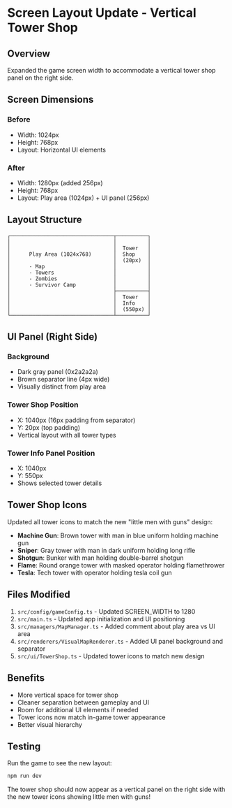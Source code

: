 # Screen Layout Update - Vertical Tower Shop

## Overview
Expanded the game screen width to accommodate a vertical tower shop panel on the right side.

## Screen Dimensions

### Before
- Width: 1024px
- Height: 768px
- Layout: Horizontal UI elements

### After
- Width: 1280px (added 256px)
- Height: 768px
- Layout: Play area (1024px) + UI panel (256px)

## Layout Structure

```
┌─────────────────────────────────┬──────────┐
│                                 │          │
│                                 │  Tower   │
│      Play Area (1024x768)       │  Shop    │
│                                 │  (20px)  │
│      - Map                      │          │
│      - Towers                   │          │
│      - Zombies                  │          │
│      - Survivor Camp            │          │
│                                 ├──────────┤
│                                 │  Tower   │
│                                 │  Info    │
│                                 │  (550px) │
└─────────────────────────────────┴──────────┘
```

## UI Panel (Right Side)

### Background
- Dark gray panel (0x2a2a2a)
- Brown separator line (4px wide)
- Visually distinct from play area

### Tower Shop Position
- X: 1040px (16px padding from separator)
- Y: 20px (top padding)
- Vertical layout with all tower types

### Tower Info Panel Position
- X: 1040px
- Y: 550px
- Shows selected tower details

## Tower Shop Icons

Updated all tower icons to match the new "little men with guns" design:

- **Machine Gun**: Brown tower with man in blue uniform holding machine gun
- **Sniper**: Gray tower with man in dark uniform holding long rifle
- **Shotgun**: Bunker with man holding double-barrel shotgun
- **Flame**: Round orange tower with masked operator holding flamethrower
- **Tesla**: Tech tower with operator holding tesla coil gun

## Files Modified

1. `src/config/gameConfig.ts` - Updated SCREEN_WIDTH to 1280
2. `src/main.ts` - Updated app initialization and UI positioning
3. `src/managers/MapManager.ts` - Added comment about play area vs UI area
4. `src/renderers/VisualMapRenderer.ts` - Added UI panel background and separator
5. `src/ui/TowerShop.ts` - Updated tower icons to match new design

## Benefits

- More vertical space for tower shop
- Cleaner separation between gameplay and UI
- Room for additional UI elements if needed
- Tower icons now match in-game tower appearance
- Better visual hierarchy

## Testing

Run the game to see the new layout:
```bash
npm run dev
```

The tower shop should now appear as a vertical panel on the right side with the new tower icons showing little men with guns!
